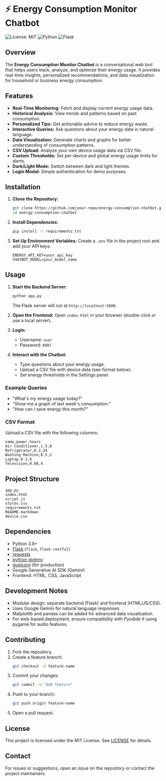 # ⚡ Energy Consumption Monitor Chatbot

![License: MIT](https://img.shields.io/badge/License-MIT-blue.svg)
![Python](https://img.shields.io/badge/Python-3.8%2B-blue)
![Flask](https://img.shields.io/badge/Flask-2.3.2-green)

## Overview

The **Energy Consumption Monitor Chatbot** is a conversational web tool that helps users track, analyze, and optimize their energy usage. It provides real-time insights, personalized recommendations, and data visualization for household or business energy consumption.

## Features

- **Real-Time Monitoring:** Fetch and display current energy usage data.
- **Historical Analysis:** View trends and patterns based on past consumption.
- **Personalized Tips:** Get actionable advice to reduce energy waste.
- **Interactive Queries:** Ask questions about your energy data in natural language.
- **Data Visualization:** Generate charts and graphs for better understanding of consumption patterns.
- **CSV Upload:** Analyze your own device usage data via CSV file.
- **Custom Thresholds:** Set per-device and global energy usage limits for alerts.
- **Dark/Light Mode:** Switch between dark and light themes.
- **Login Modal:** Simple authentication for demo purposes.


## Installation

1. **Clone the Repository:**
   ```bash
   git clone https://github.com/your-repo/energy-consumption-chatbot.git
   cd energy-consumption-chatbot
   ```

2. **Install Dependencies:**
   ```bash
   pip install -r requirements.txt
   ```

3. **Set Up Environment Variables:**
   Create a `.env` file in the project root and add your API keys:
   ```env
   ENERGY_API_KEY=your_api_key
   CHATBOT_MODEL=your_model_name
   ```

## Usage

1. **Start the Backend Server:**
   ```bash
   python app.py
   ```
   The Flask server will run at `http://localhost:5000`.

2. **Open the Frontend:**
   Open `index.html` in your browser (double-click or use a local server).

3. **Login:**
   - Username: `user`
   - Password: `0987`

4. **Interact with the Chatbot:**
   - Type questions about your energy usage.
   - Upload a CSV file with device data (see format below).
   - Set energy thresholds in the Settings panel.

### Example Queries

- "What's my energy usage today?"
- "Show me a graph of last week's consumption."
- "How can I save energy this month?"

### CSV Format

Upload a CSV file with the following columns:
```csv
name,power,hours
Air Conditioner,1.5,8
Refrigerator,0.2,24
Washing Machine,0.5,2
Laptop,0.1,6
Television,0.08,4
```

## Project Structure

```
app.py
index.html
script.js
styles.css
requirements.txt
README.markdown
device.csv
```

## Dependencies

- Python 3.8+
- [Flask](https://flask.palletsprojects.com/) (`flask`, `flask-restful`)
- [requests](https://docs.python-requests.org/)
- [python-dotenv](https://pypi.org/project/python-dotenv/)
- [gunicorn](https://gunicorn.org/) (for production)
- Google Generative AI SDK (Gemini)
- Frontend: HTML, CSS, JavaScript

## Development Notes

- Modular design: separate backend (Flask) and frontend (HTML/JS/CSS).
- Uses Google Gemini for natural language responses.
- Matplotlib and pandas can be added for advanced data visualization.
- For web-based deployment, ensure compatibility with Pyodide if using pygame for audio features.

## Contributing

1. Fork the repository.
2. Create a feature branch:
   ```bash
   git checkout -b feature-name
   ```
3. Commit your changes:
   ```bash
   git commit -m "Add feature"
   ```
4. Push to your branch:
   ```bash
   git push origin feature-name
   ```
5. Open a pull request.

## License

This project is licensed under the MIT License. See [LICENSE](LICENSE) for details.

## Contact

For issues or suggestions, open an issue on the repository or contact the project maintainers.
